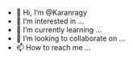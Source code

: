 - 👋 Hi, I’m @Karanragy
- 👀 I’m interested in ...
- 🌱 I’m currently learning ...
- 💞️ I’m looking to collaborate on ...
- 📫 How to reach me ...

<!---
Karanragy/Karanragy is a ✨ special ✨ repository because its `README.md` (this file) appears on your GitHub profile.
You can click the Preview link to take a look at your changes.
--->
